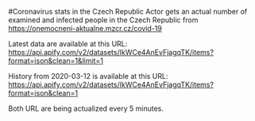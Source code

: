 #Coronavirus stats in the Czech Republic
Actor gets an actual number of examined and infected people in the Czech Republic from https://onemocneni-aktualne.mzcr.cz/covid-19

Latest data are available at this URL: https://api.apify.com/v2/datasets/IkWCe4AnEvFjagqTK/items?format=json&clean=1&limit=1

History from 2020-03-12 is available at this URL: https://api.apify.com/v2/datasets/IkWCe4AnEvFjagqTK/items?format=json&clean=1

Both URL are being actualized every 5 minutes.
